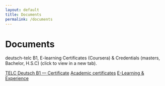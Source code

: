 ```yaml
---
layout: default
title: Documents
permalink: /documents
---
```


# Documents
<p class="muted">deutsch-telc B1, E-learning Certificates (Coursera) & Credentials (masters, Bachelor, H.S.C) (click to view in a new tab).</p>

<div class="doc-grid">
  <a class="btn" href="{{ '/assets/documents/deutsch_B1.pdf' | relative_url }}" target="_blank" rel="noopener">TELC Deutsch B1 — Certificate</a>
  <a class="btn" href="{{ '/assets/documents/credentials.pdf' | relative_url }}" target="_blank" rel="noopener">Academic certificates</a>
  <a class="btn" href="{{ '/assets/documents/certificates.pdf' | relative_url }}" target="_blank" rel="noopener">E-Learning & Experience</a>
</div>
